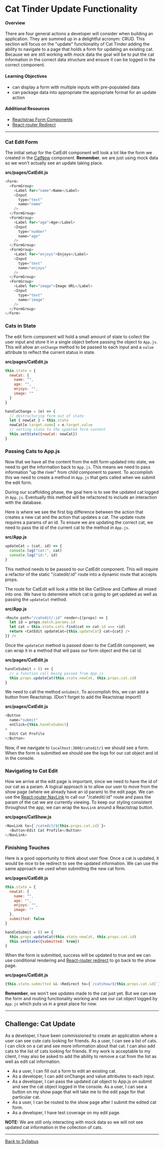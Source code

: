 # Cat Tinder Update Functionality

#### Overview
There are four general actions a developer will consider when building an application. They are summed up in a delightful acronym: CRUD. This section will focus on the "update" functionality of Cat Tinder adding the ability to navigate to a page that holds a form for updating an existing cat. Because we are still working with mock data the goal will be to put the cat information in the correct data structure and ensure it can be logged in the correct component.

#### Learning Objectives
- can display a form with multiple inputs with pre-populated data
- can package data into appropriate the appropriate format for an update action

#### Additional Resources
- [Reactstrap Form Components](https://reactstrap.github.io/components/form/)
- [React-router Redirect](https://reactrouter.com/web/api/Redirect)

---

### Cat Edit Form
The initial setup for the CatEdit component will look a lot like the form we created in the [CatNew](./cat-create.md) component. **Remember**, we are just using mock data so we won't actually see an update taking place.  

**src/pages/CatEdit.js**
```javascript
<Form>
  <FormGroup>
    <Label for="name">Name</Label>
    <Input
      type="text"
      name="name"
    />
  </FormGroup>
  <FormGroup>
    <Label for="age">Age</Label>
    <Input
      type="number"
      name="age"
    />
  </FormGroup>
  <FormGroup>
    <Label for="enjoys">Enjoys</Label>
    <Input
      type="text"
      name="enjoys"
    />
  </FormGroup>
  <FormGroup>
    <Label for="image">Image URL</Label>
    <Input
      type="text"
      name="image"
    />
  </FormGroup>
</Form>
```

### Cats in State
The edit form component will hold a small amount of state to collect the user input and store it in a single object before passing the object to `App.js`. This will allow an `onChange` method to be passed to each input and a `value` attribute to reflect the current status in state.

**src/pages/CatEdit.js**
```javascript
this.state = {
  newCat: {
    name: "",
    age: "",
    enjoys: "",
    image: ""
  }
}

handleChange = (e) => {
  // destructuring form out of state
  let { newCat } = this.state
  newCat[e.target.name] = e.target.value
  // setting state to the updated form content
  this.setState({newCat: newCat})
}
```

### Passing Cats to App.js
Now that we have all the content from the edit form updated into state, we need to get the information back to `App.js`. This means we need to pass information "up the river" from child component to parent. To accomplish this we need to create a method in `App.js` that gets called when we submit the edit form.

During our scaffolding phase, the goal here is to see the updated cat logged in `App.js`. Eventually this method will be refactored to include an interaction with the database.

Here is where we see the first big difference between the action that creates a new cat and the action that updates a cat. The update route requires a params of an id. To ensure we are updating the correct cat, we need to pass the id of the current cat to the method in `App.js`.

**src/App.js**
```javascript
updateCat = (cat, id) => {
  console.log("cat:", cat)
  console.log("id:", id)
}
```

This method needs to be passed to our CatEdit component. This will require a refactor of the static "/catedit/:id" route into a dynamic route that accepts props.

The route for CatEdit will look a little bit like CatShow and CatNew all mixed into one. We have to determine which cat is going to get updated as well as passing the `updateCat` method.

**src/App.js**
```javascript
<Route path="/catedit/:id" render={(props) => {
  let id = props.match.params.id
  let cat = this.state.cats.find(cat => cat.id === +id)
  return <CatEdit updateCat={this.updateCat} cat={cat} />
}} />
```

Once the `updateCat` method is passed down to the CatEdit component, we can wrap it in a method that will pass our form object and the cat id.

**src/pages/CatEdit.js**
```javascript
handleSubmit = () => {
  // a function call being passed from App.js
  this.props.updateCat(this.state.newCat, this.props.cat.id)
}
```

We need to call the method `onSubmit`. To accomplish this, we can add a button from Reactstrap. (Don't forget to add the Reactstrap import!)

**src/pages/CatEdit.js**
```javascript
<Button
  name="submit"
  onClick={this.handleSubmit}
>
  Edit Cat Profile
</Button>
```

Now, if we navigate to `localhost:3000/catedit/1` we should see a form. When the form is submitted we should see the logs for our cat object and id in the console.

### Navigating to Cat Edit
How we arrive at the edit page is important, since we need to have the id of our cat as a param. A logical approach is to allow our user to move from the show page (where we already have an id param) to the edit page. We can use the [React-router NavLink](https://reactrouter.com/web/api/NavLink) to call our "/catedit/:id" route and pass the param of the cat we are currently viewing. To keep our styling consistent throughout the app, we can wrap the `NavLink` around a Reactstrap button.

**src/pages/CatShow.js**
```javascript
<NavLink to={`/catedit/${this.props.cat.id}`}>
  <Button>Edit Cat Profile</Button>
</NavLink>
```

### Finishing Touches
Here is a good opportunity to think about user flow. Once a cat is updated, it would be nice to be redirect to see the updated information. We can use the same approach we used when submitting the new cat form.

**src/pages/CatEdit.js**
```javascript
this.state = {
  newCat: {
    name: "",
    age: "",
    enjoys: "",
    image: ""
  },
  submitted: false
}

handleSubmit = () => {
  this.props.updateCat(this.state.newCat, this.props.cat.id)
  this.setState({submitted: true})
}
```

When the form is submitted, success will be updated to true and we can use conditional rendering and [React-router redirect](https://reactrouter.com/web/api/Redirect) to go back to the show page.

**src/pages/CatEdit.js**
```javascript
{this.state.submitted && <Redirect to={`/catshow/${this.props.cat.id}`} />}
```

**Remember**, we won't see updates made to the cat just yet. But we can see the form and routing functionality working and see our cat object logged by `App.js` which puts us in a great place for now.

---

## Challenge: Cat Update
As a developer, I have been commissioned to create an application where a user can see cute cats looking for friends. As a user, I can see a list of cats. I can click on a cat and see more information about that cat. I can also add cats to the list of cats looking for friends. If my work is acceptable to my client, I may also be asked to add the ability to remove a cat from the list as well as edit cat information.

- As a user, I can fill out a form to edit an existing cat.
- As a developer, I can add onChange and value attributes to each input.
- As a developer, I can pass the updated cat object to App.js on submit and see the cat object logged in the console.
As a user, I can see a button on my show page that will take me to the edit page for that particular cat.
- As a user, I can be routed to the show page after I submit the edited cat form.
- As a developer, I have test coverage on my edit page.


**NOTE:** We are still only interacting with mock data so we will not see updated cat information in the collection of cats.

---
[Back to Syllabus](../../README.md#cat-tinder-frontend)
